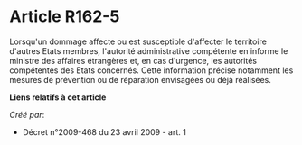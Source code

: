 # Article R162-5

Lorsqu'un dommage affecte ou est susceptible d'affecter le territoire d'autres Etats membres, l'autorité administrative
compétente en informe le ministre des affaires étrangères et, en cas d'urgence, les autorités compétentes des Etats
concernés. Cette information précise notamment les mesures de prévention ou de réparation envisagées ou déjà réalisées.

**Liens relatifs à cet article**

_Créé par_:

  - Décret n°2009-468 du 23 avril 2009 - art. 1

